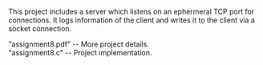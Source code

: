 This project includes a server which listens on an ephermeral TCP port for connections.
It logs information of the client and writes it to the client via a socket connection.

"assignment8.pdf" -- More project details.<br />
"assignment8.c" -- Project implementation. 
